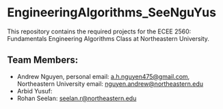 # EngineeringAlgorithms_SeeNguYus
This repository contains the required projects for the ECEE 2560: Fundamentals Engineering Algorithms Class at Northeastern University. 

## Team Members:
- Andrew Nguyen, personal email: [a.h.nguyen475@gmail.com](a.h.nguyen475@gmail.com), Northeastern University email: [nguyen.andrew@northeastern.edu](nguyen.andrew@northeastern.edu)
- Arbid Yusuf:
- Rohan Seelan: seelan.r@northeastern.edu
